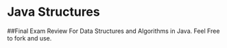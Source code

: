 # Java Structures

##Final Exam Review For Data Structures and Algorithms in Java.
Feel Free to fork and use.